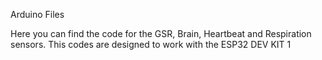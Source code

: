 Arduino Files

Here you can find the code for the GSR, Brain, Heartbeat and Respiration sensors.
This codes are designed to work with the ESP32 DEV KIT 1

